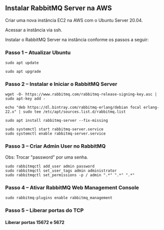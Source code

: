 ## Instalar RabbitMQ Server na AWS

Criar uma nova instância EC2 na AWS com o Ubuntu Server 20.04. 

Acessar a instância via ssh.

Instalar o RabbitMQ Server na instância conforme os passos a seguir:

### Passo 1 – Atualizar Ubuntu 
```
sudo apt update
```

```
sudo apt upgrade
```


### Passo 2 – Instalar e Iniciar o RabbitMQ Server

```
wget -O- https://www.rabbitmq.com/rabbitmq-release-signing-key.asc | sudo apt-key add -
```
```
echo "deb https://dl.bintray.com/rabbitmq-erlang/debian focal erlang-22.x" | sudo tee /etc/apt/sources.list.d/rabbitmq.list
```
```
sudo apt install rabbitmq-server --fix-missing
```

```
sudo systemctl start rabbitmq-server.service
sudo systemctl enable rabbitmq-server.service
```


### Passo 3 – Criar Admin User no RabbitMQ

Obs: Trocar "password" por uma senha.

```
sudo rabbitmqctl add_user admin password 
sudo rabbitmqctl set_user_tags admin administrator
sudo rabbitmqctl set_permissions -p / admin ".*" ".*" ".*"
```


### Passo 4 – Ativar RabbitMQ Web Management Console

```
sudo rabbitmq-plugins enable rabbitmq_management
```

### Passo 5 – Liberar portas do TCP

#### Liberar portas 15672 e 5672
